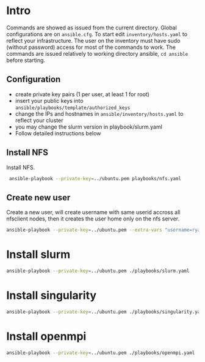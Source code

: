 
# Intro

Commands are showed as issued from the current directory.
Global configurations are on `ansible.cfg`. To start
edit `inventory/hosts.yaml` to reflect your infrastructure.
The user on the inventory must have sudo (without password)
access for most of the commands to work. The commands are 
issued relatively  to working directory ansible, `cd ansible`
before starting.

## Configuration

* create private key pairs (1 per user, at least 1 for root)
* insert your public keys into `ansible/playbooks/template/authorized_keys`
* change the IPs and hostnames in `ansible/inventory/hosts.yaml` to reflect your cluster
* you may change the slurm version in playbook/slurm.yaml
* Follow detailed instructions below

## Install NFS

Install NFS.

```sh
 ansible-playbook --private-key=../ubuntu.pem playbooks/nfs.yaml
```

## Create new user

Create a new user, will create username with same userid accross all
nfsclient nodes, then it creates the user home only on the nfs server.

```sh
ansible-playbook --private-key=../ubuntu.pem --extra-vars "username=ryax userid=1044" ./playbooks/add-user.yaml
```

# Install slurm

```sh
ansible-playbook --private-key=../ubuntu.pem ./playbooks/slurm.yaml
```

# Install singularity

```sh
ansible-playbook --private-key=../ubuntu.pem ./playbooks/singularity.yaml
```

# Install openmpi

```sh
ansible-playbook --private-key=../ubuntu.pem ./playbooks/openmpi.yaml
```
